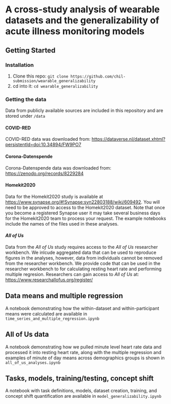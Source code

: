 A cross-study analysis of wearable datasets and the generalizability of acute illness monitoring models
==============================

## Getting Started

### Installation
1. Clone this repo: `git clone https://github.com/chil-submission/wearable_generalizability`
2. cd into it:  `cd wearable_generalizability`

### Getting the data 
Data from publicly available sources are included in this repository and are stored under `/data`

#### COVID-RED
COVID-RED data was downloaded from: https://dataverse.nl/dataset.xhtml?persistentId=doi:10.34894/FW9PO7


#### Corona-Datenspende 
Corona-Datenspende data was downloaded from: https://zenodo.org/records/8229284

#### Homekit2020
Data for the Homekit2020 study is available at https://www.synapse.org/#!Synapse:syn22803188/wiki/609492. You will need to be approved to access to the Homekit2020 dataset. Note that once you become a registered Synapse user it may take several business days for the Homekit2020 team to process your request. The example notebooks include the names of the files used in these analyses.

#### *All of Us*
Data from the *All of Us* study requires access to the *All of Us* researcher workbench. We inlcude aggregated data that can be used to reproduce figures in the analyses, however, data from individuals cannot be removed from the researcher workbench. We provide code that can be used in the researcher workbench to for calculating resting heart rate and performing multiple regresion. Researchers can gain access to *All of Us* at: https://www.researchallofus.org/register/

## Data means and multiple regression
A notebook demonstrating how the within-dataset and within-participant means were calculated are available in `time_series_and_multiple_regression.ipynb`

## All of Us data
A notebook demonstrating how we pulled minute level heart rate data and processed it into resting heart rate, along with the multiple regression and examples of minute of day means across demographics groups is shown in `all_of_us_analyses.ipynb`


## Tasks, models, training/testing, concept shift
A notebook with task definitions, models, dataset creation, training, and concept shift quantification are available in `model_generalizability.ipynb`
